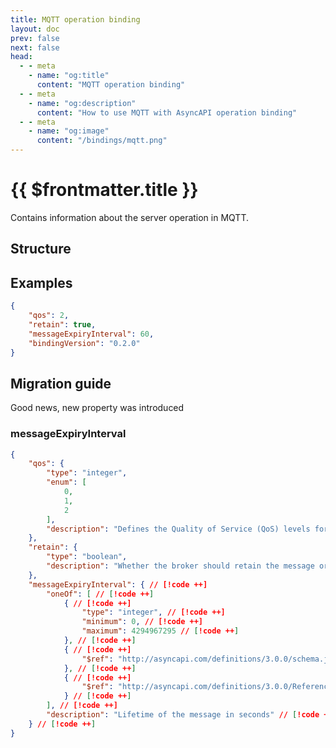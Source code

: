 ```yaml
---
title: MQTT operation binding
layout: doc
prev: false
next: false
head:
  - - meta
    - name: "og:title"
      content: "MQTT operation binding"
  - - meta
    - name: "og:description"
      content: "How to use MQTT with AsyncAPI operation binding"
  - - meta
    - name: "og:image"
      content: "/bindings/mqtt.png"
---
```


# {{ $frontmatter.title }}

Contains information about the server operation in MQTT.

## Structure

<Json url="https://raw.githubusercontent.com/asyncapi/spec-json-schemas/master/bindings/mqtt/0.2.0/operation.json"/>

## Examples

```json
{
    "qos": 2,
    "retain": true,
    "messageExpiryInterval": 60,
    "bindingVersion": "0.2.0"
}
```

## Migration guide

Good news, new property was introduced

### messageExpiryInterval

```json
{
    "qos": {
        "type": "integer",
        "enum": [
            0,
            1,
            2
        ],
        "description": "Defines the Quality of Service (QoS) levels for the message flow between client and server. Its value MUST be either 0 (At most once delivery), 1 (At least once delivery), or 2 (Exactly once delivery)."
    },
    "retain": {
        "type": "boolean",
        "description": "Whether the broker should retain the message or not."
    },
    "messageExpiryInterval": { // [!code ++]
        "oneOf": [ // [!code ++]
            { // [!code ++]
                "type": "integer", // [!code ++]
                "minimum": 0, // [!code ++]
                "maximum": 4294967295 // [!code ++]
            }, // [!code ++]
            { // [!code ++]
                "$ref": "http://asyncapi.com/definitions/3.0.0/schema.json" // [!code ++]
            }, // [!code ++]
            { // [!code ++]
                "$ref": "http://asyncapi.com/definitions/3.0.0/Reference.json" // [!code ++]
            } // [!code ++]
        ], // [!code ++]
        "description": "Lifetime of the message in seconds" // [!code ++]
    } // [!code ++]
}
```
